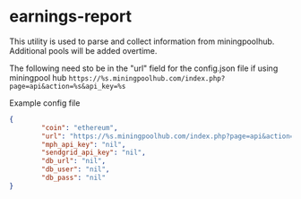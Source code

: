 # earnings-report

This utility is used to parse and collect information from miningpoolhub. Additional pools will be added overtime.

The following need sto be in the "url" field for the config.json file if using miningpool hub
`https://%s.miningpoolhub.com/index.php?page=api&action=%s&api_key=%s`


Example config file
```JSON
{
        "coin": "ethereum",
        "url": "https://%s.miningpoolhub.com/index.php?page=api&action=%s&api_key=%s",
        "mph_api_key": "nil",
        "sendgrid_api_key": "nil",
        "db_url": "nil",
        "db_user": "nil",
        "db_pass": "nil"
}
```
